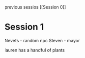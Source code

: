 previous sessios [[Session 0]]

# Session 1
Nevets - random npc
Steven - mayor

lauren has a handful of plants